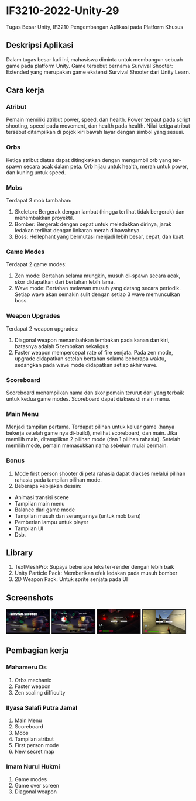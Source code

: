 # IF3210-2022-Unity-29

Tugas Besar Unity, IF3210 Pengembangan Aplikasi pada Platform Khusus

## Deskripsi Aplikasi

Dalam tugas besar kali ini, mahasiswa diminta untuk membangun sebuah game pada platform Unity. Game tersebut bernama Survival Shooter: Extended yang merupakan game ekstensi Survival Shooter dari Unity Learn.

## Cara kerja

### Atribut
Pemain memiliki atribut power, speed, dan health. Power terpaut pada script shooting, speed pada movement, dan health pada health.
Nilai ketiga atribut tersebut ditampilkan di pojok kiri bawah layar dengan simbol yang sesuai.
### Orbs
Ketiga atribut diatas dapat ditingkatkan dengan mengambil orb yang ter-spawn secara acak dalam peta. Orb hijau untuk health, merah untuk power, dan kuning untuk speed.
### Mobs
Terdapat 3 mob tambahan:
1. Skeleton: Bergerak dengan lambat (hingga terlihat tidak bergerak) dan menembakkan proyektil.
2. Bomber: Bergerak dengan cepat untuk meledakkan dirinya, jarak ledakan terlihat dengan linkaran merah dibawahnya.
3. Boss: Hellephant yang bermutasi menjadi lebih besar, cepat, dan kuat.
### Game Modes
Terdapat 2 game modes:
1. Zen mode: Bertahan selama mungkin, musuh di-spawn secara acak, skor didapatkan dari bertahan lebih lama.
2. Wave mode: Bertahan melawan musuh yang datang secara periodik. Setiap wave akan semakin sulit dengan setiap 3 wave memunculkan boss.
### Weapon Upgrades
Terdapat 2 weapon upgrades:
1. Diagonal weapon menambahkan tembakan pada kanan dan kiri, batasnya adalah 5 tembakan sekaligus.
2. Faster weapon mempercepat rate of fire senjata.
Pada zen mode, upgrade didapatkan setelah bertahan selama beberapa waktu, sedangkan pada wave mode didapatkan setiap akhir wave.
### Scoreboard
Scoreboard menampilkan nama dan skor pemain terurut dari yang terbaik untuk kedua game modes. Scoreboard dapat diakses di main menu.
### Main Menu
Menjadi tampilan pertama. Terdapat pilihan untuk keluar game (hanya bekerja setelah game nya di-build), melihat scoreboard, dan main. Jika memilih main, ditampilkan 2 pilihan mode (dan 1 pilihan rahasia). Setelah memilih mode, pemain memasukkan nama sebelum mulai bermain.
### Bonus
1. Mode first person shooter di peta rahasia dapat diakses melalui pilihan rahasia pada tampilan pilihan mode.
2. Beberapa kebijakan desain:
- Animasi transisi scene
- Tampilan main menu
- Balance dari game mode
- Tampilan musuh dan serangannya (untuk mob baru)
- Pemberian lampu untuk player
- Tampilan UI
- Dsb.

## Library

1. TextMeshPro: Supaya beberapa teks ter-render dengan lebih baik
2. Unity Particle Pack: Memberikan efek ledakan pada musuh bomber
3. 2D Weapon Pack: Untuk sprite senjata pada UI

## Screenshots

<img src="/Screenshots/MainMenu.png" style="max-width: 120px">

<img src="/Screenshots/GameModes.png" style="max-width: 120px">

<img src="/Screenshots/Game1.png" style="max-width: 120px">

<img src="/Screenshots/FPS.png" style="max-width: 120px">

## Pembagian kerja

### Mahameru Ds
1. Orbs mechanic
2. Faster weapon
3. Zen scaling difficulty
### Ilyasa Salafi Putra Jamal
1. Main Menu
2. Scoreboard
3. Mobs
4. Tampilan atribut
5. First person mode
6. New secret map
### Imam Nurul Hukmi
1. Game modes
2. Game over screen
3. Diagonal weapon

